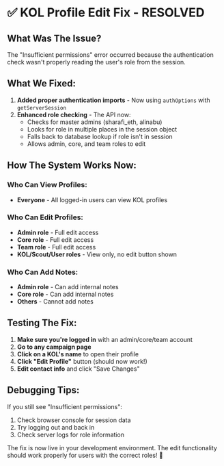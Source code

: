 # ✅ KOL Profile Edit Fix - RESOLVED

## What Was The Issue?
The "Insufficient permissions" error occurred because the authentication check wasn't properly reading the user's role from the session.

## What We Fixed:
1. **Added proper authentication imports** - Now using `authOptions` with `getServerSession`
2. **Enhanced role checking** - The API now:
   - Checks for master admins (sharafi_eth, alinabu) 
   - Looks for role in multiple places in the session object
   - Falls back to database lookup if role isn't in session
   - Allows admin, core, and team roles to edit

## How The System Works Now:

### Who Can View Profiles:
- **Everyone** - All logged-in users can view KOL profiles

### Who Can Edit Profiles:
- **Admin role** - Full edit access
- **Core role** - Full edit access  
- **Team role** - Full edit access
- **KOL/Scout/User roles** - View only, no edit button shown

### Who Can Add Notes:
- **Admin role** - Can add internal notes
- **Core role** - Can add internal notes
- **Others** - Cannot add notes

## Testing The Fix:

1. **Make sure you're logged in** with an admin/core/team account
2. **Go to any campaign page**
3. **Click on a KOL's name** to open their profile
4. **Click "Edit Profile"** button (should now work!)
5. **Edit contact info** and click "Save Changes"

## Debugging Tips:

If you still see "Insufficient permissions":
1. Check browser console for session data
2. Try logging out and back in
3. Check server logs for role information

The fix is now live in your development environment. The edit functionality should work properly for users with the correct roles! 🎉 